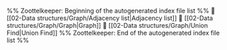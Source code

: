 %% Zoottelkeeper: Beginning of the autogenerated index file list  %%
📄 [[02-Data structures/Graph/Adjacency list|Adjacency list]]
📄 [[02-Data structures/Graph/Graph|Graph]]
📄 [[02-Data structures/Graph/Union Find|Union Find]]
%% Zoottelkeeper: End of the autogenerated index file list  %%
